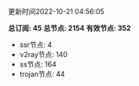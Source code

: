 更新时间2022-10-21 04:56:05

**总订阅: 45**
**总节点: 2154**
**有效节点: 352**
- ssr节点: 4
- v2ray节点: 140
- ss节点: 164
- trojan节点: 44
